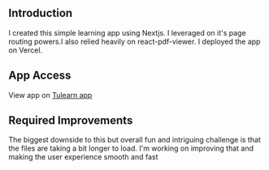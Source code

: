 
## Introduction
I created this simple learning app using Nextjs. I leveraged on it's page routing powers.I also relied heavily on react-pdf-viewer. I deployed the app on Vercel.

## App Access

View app on [Tulearn app](https://tulearn.vercel.app)


## Required Improvements
The biggest downside to this but overall  fun and intriguing challenge is that the files are taking a bit longer to load. I'm working on improving that and making the user experience smooth and fast
